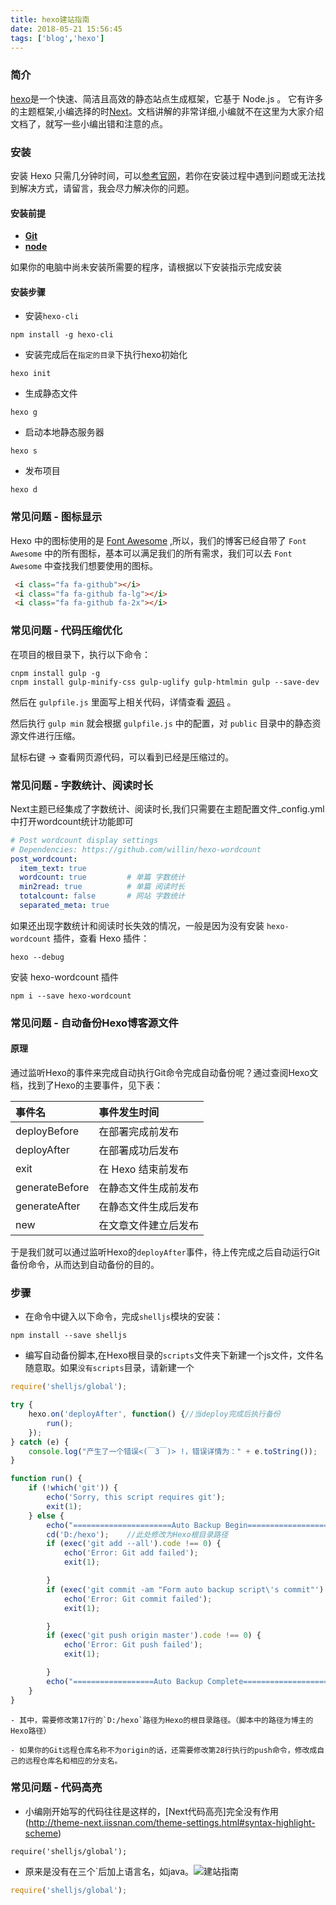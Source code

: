 ```yaml
---
title: hexo建站指南
date: 2018-05-21 15:56:45
tags: ['blog','hexo']
---
```


### 简介
[hexo](https://hexo.io/zh-cn/)是一个快速、简洁且高效的静态站点生成框架，它基于 Node.js 。 它有许多的主题框架,小编选择的时[Next](http://theme-next.iissnan.com/)。文档讲解的非常详细,小编就不在这里为大家介绍文档了，就写一些小编出错和注意的点。
### 安装
安装 Hexo 只需几分钟时间，可以[参考官网](https://hexo.io/zh-cn/)，若你在安装过程中遇到问题或无法找到解决方式，请留言，我会尽力解决你的问题。
#### 安装前提
- <a href="https://git-scm.com/download/win" class="fa fa-download"> <b>Git</b></a>
- <a href="https://nodejs.org/en/" class="fa fa-download"> <b>node</b></a>

<!-- more -->
如果你的电脑中尚未安装所需要的程序，请根据以下安装指示完成安装
#### 安装步骤
- 安装`hexo-cli`
```
npm install -g hexo-cli
```
- 安装完成后在`指定的目录`下执行hexo初始化
```
hexo init
```
- 生成静态文件
```
hexo g

```
- 启动本地静态服务器
```
hexo s
```
- 发布项目
```
hexo d
```
### 常见问题 - 图标显示

Hexo 中的图标使用的是 [Font Awesome](http://fontawesome.io/) ,所以，我们的博客已经自带了 `Font Awesome` 中的所有图标，基本可以满足我们的所有需求，我们可以去 `Font Awesome` 中查找我们想要使用的图标。
```html
 <i class="fa fa-github"></i>
 <i class="fa fa-github fa-lg"></i>
 <i class="fa fa-github fa-2x"></i>
```
### 常见问题 - 代码压缩优化
在项目的根目录下，执行以下命令：

```
cnpm install gulp -g
cnpm install gulp-minify-css gulp-uglify gulp-htmlmin gulp --save-dev
```
然后在 `gulpfile.js` 里面写上相关代码，详情查看 [源码](https://github.com/zhangyapeng0222/person_blogs/blob/master/gulpfile.js) 。

然后执行 `gulp min` 就会根据 `gulpfile.js` 中的配置，对 `public` 目录中的静态资源文件进行压缩。

鼠标右键 -> 查看网页源代码，可以看到已经是压缩过的。

### 常见问题 - 字数统计、阅读时长
Next主题已经集成了字数统计、阅读时长,我们只需要在主题配置文件_config.yml中打开wordcount统计功能即可
```yml
# Post wordcount display settings
# Dependencies: https://github.com/willin/hexo-wordcount
post_wordcount:
  item_text: true
  wordcount: true         # 单篇 字数统计
  min2read: true          # 单篇 阅读时长
  totalcount: false       # 网站 字数统计
  separated_meta: true
```
如果还出现字数统计和阅读时长失效的情况，一般是因为没有安装 `hexo-wordcount` 插件，查看 Hexo 插件：
```
hexo --debug
```
安装 hexo-wordcount 插件
```
npm i --save hexo-wordcount
```
### 常见问题 - 自动备份Hexo博客源文件
#### 原理
通过监听Hexo的事件来完成自动执行Git命令完成自动备份呢？通过查阅Hexo文档，找到了Hexo的主要事件，见下表：

| 事件名 | 事件发生时间 |
|:------|:------|
| deployBefore | 在部署完成前发布 |
| deployAfter | 在部署成功后发布 |
| exit | 在 Hexo 结束前发布 |
| generateBefore | 在静态文件生成前发布 |
| generateAfter |	在静态文件生成后发布 |
| new | 在文章文件建立后发布 |

于是我们就可以通过监听Hexo的`deployAfter`事件，待上传完成之后自动运行Git备份命令，从而达到自动备份的目的。

### 步骤
- 在命令中键入以下命令，完成`shelljs`模块的安装：
```
npm install --save shelljs
```
- 编写自动备份脚本,在Hexo根目录的`scripts`文件夹下新建一个js文件，文件名随意取。如果`没有scripts`目录，请新建一个
```js
require('shelljs/global');

try {
	hexo.on('deployAfter', function() {//当deploy完成后执行备份
		run();
	});
} catch (e) {
	console.log("产生了一个错误<(￣3￣)> !，错误详情为：" + e.toString());
}

function run() {
	if (!which('git')) {
		echo('Sorry, this script requires git');
		exit(1);
	} else {
		echo("======================Auto Backup Begin===========================");
		cd('D:/hexo');    //此处修改为Hexo根目录路径
		if (exec('git add --all').code !== 0) {
			echo('Error: Git add failed');
			exit(1);

		}
		if (exec('git commit -am "Form auto backup script\'s commit"').code !== 0) {
			echo('Error: Git commit failed');
			exit(1);

		}
		if (exec('git push origin master').code !== 0) {
			echo('Error: Git push failed');
			exit(1);

		}
		echo("==================Auto Backup Complete============================")
	}
}
```
    - 其中，需要修改第17行的`D:/hexo`路径为Hexo的根目录路径。（脚本中的路径为博主的Hexo路径）

    - 如果你的Git远程仓库名称不为origin的话，还需要修改第28行执行的push命令，修改成自己的远程仓库名和相应的分支名。

### 常见问题 - 代码高亮
- 小编刚开始写的代码往往是这样的，[Next代码高亮]完全没有作用(http://theme-next.iissnan.com/theme-settings.html#syntax-highlight-scheme)
```
require('shelljs/global');
```
- 原来是没有在三个`后加上语言名，如java。![建站指南](./js.png)
```js
require('shelljs/global');
```
